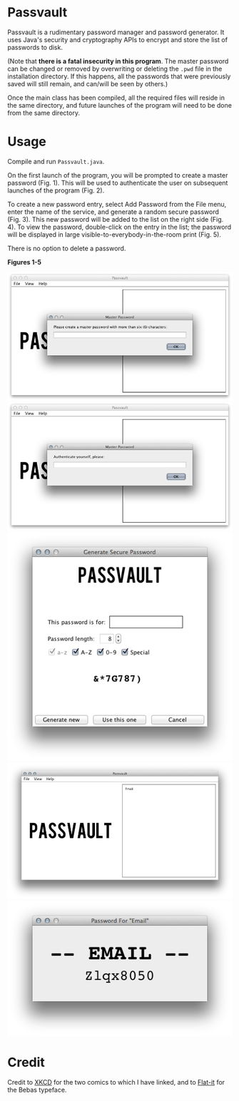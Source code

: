 Passvault
=========

Passvault is a rudimentary password manager and password generator. It uses Java's security and cryptography APIs to encrypt and store the list of passwords to disk.

(Note that **there is a fatal insecurity in this program**. The master password can be changed or removed by overwriting or deleting the `.pwd` file in the installation directory. If this happens, all the passwords that were previously saved will still remain, and can/will be seen by others.)

Once the main class has been compiled, all the required files will reside in the same directory, and future launches of the program will need to be done from the same directory.

Usage
=====

Compile and run `Passvault.java`.

On the first launch of the program, you will be prompted to create a master password (Fig. 1). This will be used to authenticate the user on subsequent launches of the program (Fig. 2).

To create a new password entry, select Add Password from the File menu, enter the name of the service, and generate a random secure password (Fig. 3). This new password will be added to the list on the right side (Fig. 4). To view the password, double-click on the entry in the list; the password will be displayed in large visible-to-everybody-in-the-room print (Fig. 5).

There is no option to delete a password.

**Figures 1-5**

![Figure 1](imgs/f1.png)
![Figure 2](imgs/f2.png)
![Figure 3](imgs/f3.png)
![Figure 4](imgs/f4.png)
![Figure 5](imgs/f5.png)

Credit
======

Credit to [XKCD][6] for the two comics to which I have linked, and to [Flat-it](http://flat-it.com/) for the Bebas typeface.

  [6]:http://xkcd.com
